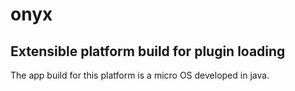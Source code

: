 # onyx
## Extensible platform build for plugin loading
The app build for this platform is a micro OS developed in java.
